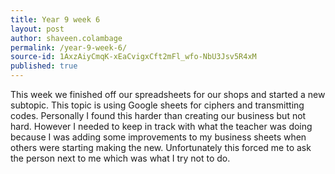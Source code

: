 ```yaml
---
title: Year 9 week 6
layout: post
author: shaveen.colambage
permalink: /year-9-week-6/
source-id: 1AxzAiyCmqK-xEaCvigxCft2mFl_wfo-NbU3Jsv5R4xM
published: true
---
```

This week we finished off our spreadsheets for our shops and started a new subtopic. This topic is using Google sheets for ciphers and transmitting codes. Personally I found this harder than creating our business but not hard. However I needed to keep in track with what the teacher was doing because I was adding some improvements to my business sheets when others were starting making the new. Unfortunately this forced me to ask the person next to me which was what I try not to do.

